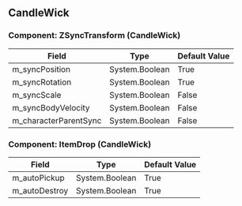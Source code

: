 ## CandleWick

### Component: ZSyncTransform (CandleWick)

|Field|Type|Default Value|
|---|---|---|
|m_syncPosition|System.Boolean|True|
|m_syncRotation|System.Boolean|True|
|m_syncScale|System.Boolean|False|
|m_syncBodyVelocity|System.Boolean|False|
|m_characterParentSync|System.Boolean|False|

### Component: ItemDrop (CandleWick)

|Field|Type|Default Value|
|---|---|---|
|m_autoPickup|System.Boolean|True|
|m_autoDestroy|System.Boolean|True|

